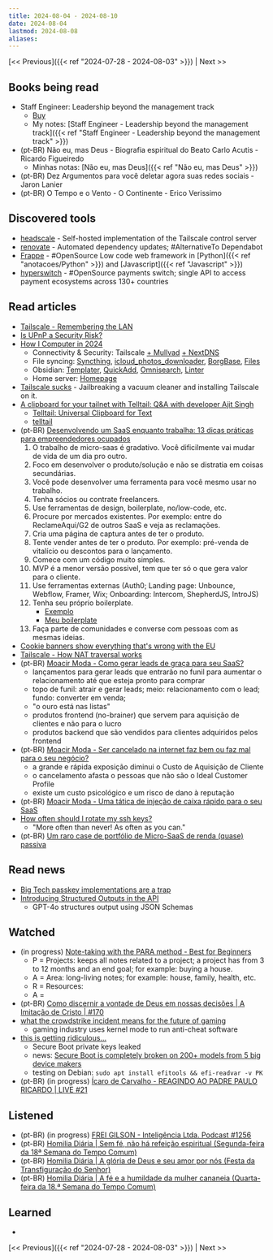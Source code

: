 ```yaml
---
title: 2024-08-04 - 2024-08-10
date: 2024-08-04
lastmod: 2024-08-08
aliases:
---
```


[<< Previous]({{< ref "2024-07-28 - 2024-08-03" >}}) | Next >>

## Books being read
- Staff Engineer: Leadership beyond the management track
	- [Buy](https://staffeng.com/book)
	- My notes: [Staff Engineer - Leadership beyond the management track]({{< ref "Staff Engineer - Leadership beyond the management track" >}})
- (pt-BR) Não eu, mas Deus - Biografia espiritual do Beato Carlo Acutis - Ricardo Figueiredo
	- Minhas notas: [Não eu, mas Deus]({{< ref "Não eu, mas Deus" >}})
- (pt-BR) Dez Argumentos para você deletar agora suas redes sociais - Jaron Lanier
- (pt-BR) O Tempo e o Vento - O Continente - Erico Verissimo

## Discovered tools
- [headscale](https://github.com/juanfont/headscale) - Self-hosted
  implementation of the Tailscale control server
- [renovate](https://github.com/renovatebot/renovate) - Automated dependency
  updates; #AlternativeTo Dependabot
- [Frappe](https://github.com/frappe/frappe) - #OpenSource Low code web
  framework in [Python]({{< ref "anotacoes/Python" >}}) and
  [Javascript]({{< ref "Javascript" >}})
- [hyperswitch](https://github.com/juspay/hyperswitch) - #OpenSource payments
  switch; single API to access payment ecosystems across 130+ countries

## Read articles
- [Tailscale - Remembering the LAN](https://tailscale.com/blog/remembering-the-lan)
- [Is UPnP a Security Risk?](https://www.howtogeek.com/122487/htg-explains-is-upnp-a-security-risk/)
- [How I Computer in 2024](https://jnsgr.uk/2024/07/how-i-computer-in-2024/)
    * Connectivity & Security: Tailscale
      [+ Mullvad](https://tailscale.com/kb/1258/mullvad-exit-nodes)
      [+ NextDNS](https://tailscale.com/kb/1218/nextdns)
    * File syncing: [Syncthing](https://syncthing.net/),
      [icloud_photos_downloader](https://github.com/icloud-photos-downloader/icloud_photos_downloader),
      [BorgBase](https://www.borgbase.com/),
      [Files](https://www.files.gallery/)
    * Obsidian: [Templater](https://github.com/SilentVoid13/Templater),
      [QuickAdd](https://github.com/chhoumann/quickadd),
      [Omnisearch](https://github.com/scambier/obsidian-omnisearch),
      [Linter](https://github.com/platers/obsidian-linter)
    * Home server: [Homepage](https://gethomepage.dev/latest/)
- [Tailscale sucks](https://tailscale.dev/blog/tailscale-sucks) - Jailbreaking a
  vacuum cleaner and installing Tailscale on it.
- [A clipboard for your tailnet with Telltail: Q&A with developer Ajit Singh](https://tailscale.dev/blog/telltail-universal-clipboard-ajit-singh-interview)
    * [Telltail: Universal Clipboard for Text](https://hemarkable.com/prose/telltail)
    * [telltail](https://github.com/ajitid/telltail-center)
- (pt-BR) [Desenvolvendo um SaaS enquanto trabalha: 13 dicas práticas para empreendedores ocupados](https://operandoumsaas.substack.com/p/desenvolvendo-um-saas-enquanto-trabalha)
    1. O trabalho de micro-saas é gradativo. Você dificilmente vai mudar de vida
       de um dia pro outro.
    2. Foco em desenvolver o produto/solução e não se distratia em coisas
       secundárias.
    3. Você pode desenvolver uma ferramenta para você mesmo usar no trabalho.
    4. Tenha sócios ou contrate freelancers.
    5. Use ferramentas de design, boilerplate, no/low-code, etc.
    6. Procure por mercados existentes. Por exemplo: entre do ReclameAqui/G2 de
       outros SaaS e veja as reclamações.
    7. Cria uma página de captura antes de ter o produto.
    8. Tente vender antes de ter o produto. Por exemplo: pré-venda de vitalício
       ou descontos para o lançamento.
    9. Comece com um código muito simples.
    10. MVP é a menor versão possivel, tem que ter só o que gera valor para o
        cliente.
    11. Use ferramentas externas (Auth0; Landing page: Unbounce, Webflow,
        Framer, Wix; Onboarding: Intercom, ShepherdJS, IntroJS)
    12. Tenha seu próprio boilerplate.
        - [Exemplo](https://github.com/thiagohfagundes/saas)
        - [Meu boilerplate](https://github.com/lucasrcezimbra/django-template)
    13. Faça parte de comunidades e converse com pessoas com as mesmas ideias.
- [Cookie banners show everything that's wrong with the EU](https://world.hey.com/dhh/cookie-banners-show-everything-that-s-wrong-with-the-eu-3bfcf03d)
- [Tailscale - How NAT traversal works](https://tailscale.com/blog/how-nat-traversal-works)
- (pt-BR) [Moacir Moda - Como gerar leads de graça para seu SaaS?](https://moacirmoda.substack.com/p/como-gerar-leads-de-graca-para-seu)
    * lançamentos para gerar leads que entrarão no funil para aumentar o
      relacionamento até que esteja pronto para comprar
    * topo de funil: atrair e gerar leads; meio: relacionamento com o lead;
      fundo: converter em venda;
    * "o ouro está nas listas"
    * produtos frontend (no-brainer) que servem para aquisição de clientes e não
      para o lucro
    * produtos backend que são vendidos para clientes adquiridos pelos frontend
- (pt-BR) [Moacir Moda - Ser cancelado na internet faz bem ou faz mal para o seu negócio?](https://moacirmoda.substack.com/p/ser-cancelado-na-internet-faz-bem)
    * a grande e rápida exposição diminui o Custo de Aquisição de Cliente
    * o cancelamento afasta o pessoas que não são o Ideal Customer Profile
    * existe um custo psicológico e um risco de dano à reputação
- (pt-BR) [Moacir Moda - Uma tática de injeção de caixa rápido para o seu SaaS](https://moacirmoda.substack.com/p/uma-tatica-de-injecao-de-caixa-rapido)
- [How often should I rotate my ssh keys?](https://tailscale.com/blog/rotate-ssh-keys)
    * "More often than never! As often as you can."
- (pt-BR) [Um raro case de portfólio de Micro-SaaS de renda (quase) passiva](https://microsaas.substack.com/p/um-raro-case-de-portfolio-de-micro)

## Read news
- [Big Tech passkey implementations are a trap](https://proton.me/blog/big-tech-passkey)
- [Introducing Structured Outputs in the API](https://openai.com/index/introducing-structured-outputs-in-the-api/)
    - GPT-4o structures output using JSON Schemas

## Watched
- (in progress) [Note-taking with the PARA method - Best for Beginners](https://www.youtube.com/watch?v=oxUVn37-Igk)
    * P = Projects: keeps all notes related to a project; a project has from 3
      to 12 months and an end goal; for example: buying a house.
    * A = Area: long-living notes; for example: house, family, health, etc.
    * R = Resources:
    * A =
- (pt-BR) [Como discernir a vontade de Deus em nossas decisões | A Imitação de Cristo | #170](https://www.youtube.com/watch?v=endVVKW42uk)
- [what the crowdstrike incident means for the future of gaming](https://www.youtube.com/watch?v=3JhKU_ujlhs)
    * gaming industry uses kernel mode to run anti-cheat software
- [this is getting ridiculous...](https://www.youtube.com/watch?v=eKpv5xjSqs0)
    * Secure Boot private keys leaked
    * news: [Secure Boot is completely broken on 200+ models from 5 big device makers](https://arstechnica.com/security/2024/07/secure-boot-is-completely-compromised-on-200-models-from-5-big-device-makers/)
    * testing on Debian: `sudo apt install efitools && efi-readvar -v PK`
- (pt-BR) (in progress) [Ícaro de Carvalho - REAGINDO AO PADRE PAULO RICARDO | LIVE #21](https://www.youtube.com/watch?v=wU55l3ewYrk)

## Listened
- (pt-BR) (in progress) [FREI GILSON - Inteligência Ltda. Podcast #1256](https://www.youtube.com/watch?v=YGlnFTrs5lY)
- (pt-BR) [Homilia Diária | Sem fé, não há refeição espiritual (Segunda-feira da 18ª Semana do Tempo Comum)](https://www.youtube.com/watch?v=Qzf720SUy1s)
- (pt-BR) [Homilia Diária | A glória de Deus e seu amor por nós (Festa da Transfiguração do Senhor)](https://www.youtube.com/watch?v=pT7u2E8MLBY)
- (pt-BR) [Homilia Diária | A fé e a humildade da mulher cananeia (Quarta-feira da 18.ª Semana do Tempo Comum)](https://www.youtube.com/watch?v=9kRjhw6VjG0)

## Learned
-

[<< Previous]({{< ref "2024-07-28 - 2024-08-03" >}}) | Next >>
